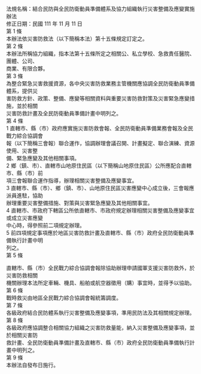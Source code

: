 法規名稱：結合民防與全民防衛動員準備體系及協力組織執行災害整備及應變實施辦法  
修正日期：民國 111 年 11 月 11 日  
第 1 條  
本辦法依災害防救法（以下簡稱本法）第十五條規定訂定之。  
第 2 條  
本辦法所稱協力組織，指本法第十五條所定之相關公、私立學校、急救責任醫院、團體、公司、  
商業、有限合夥。  
第 3 條  
為整合緊急災害救援資源，各中央災害防救業務主管機關應協調全民防衛動員準備體系，提供災  
害防救方針、政策、整備、應變等相關資料與重要災害防救對策及災害緊急應變措施，並於相關  
災害防救計畫及全民防衛動員準備計畫中明列之。  
第 4 條  
1 直轄市、縣（市）政府應實施災害防救會報、全民防衛動員準備業務會報及全民戰力綜合協調會  
報（以下簡稱三會報）聯合運作，協調辦理會議召開、計畫擬定、聯合演練、資源使用、災害整  
備、緊急應變及其他相關事項。  
2 鄉（鎮、市）、直轄市山地原住民區（以下簡稱山地原住民區）公所應配合直轄市、縣（市）前  
項三會報聯合運作指導，辦理相關災害整備及應變事宜。  
3 直轄市、縣（市）、鄉（鎮、市）、山地原住民區災害應變中心成立後，三會報應派員進駐，協助  
辦理重要災害整備措施、對策與災害緊急應變及其他相關事宜。  
4 直轄市、市政府下轄區公所依直轄市、市政府規定辦理相關災害整備及應變事宜或成立災害應變  
中心時，得參照前二項規定辦理。  
5 前四項規定事項應於地區災害防救計畫及直轄市、縣（市）政府全民防衛動員準備執行計畫中明  
列之。  
第 5 條  


直轄市、縣（市）全民戰力綜合協調會報除協助辦理申請國軍支援災害防救外，於災害防救相關  
機關辦理本法所定車輛、機具、船舶或航空器徵用（購）事宜時，並得予以協助。  
第 6 條  
戰時救災由地區全民戰力綜合協調會報統籌調度。  
第 7 條  
各級政府結合民防體系執行災害整備及應變事項，準用民防法及其相關規定辦理。  
第 8 條  
各級政府應協調整合相關協力組織之災害防救量能，納入災害整備及應變事項，並於相關災害防  
救計畫、全民防衛動員準備計畫及直轄市、縣（市）政府全民防衛動員準備執行計畫中明列之。  
第 9 條  
本辦法自發布日施行。  


